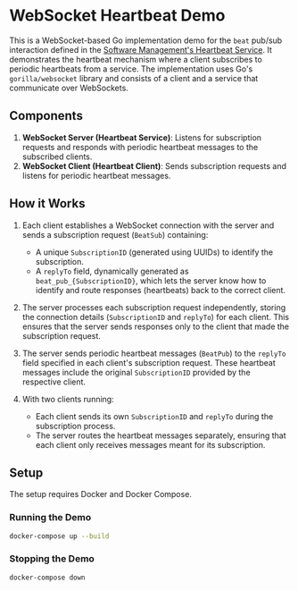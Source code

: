 # WebSocket Heartbeat Demo

This is a WebSocket-based Go implementation demo for the `beat` pub/sub interaction  defined in the [Software Management's Heartbeat Service](./../../../yaml/Software-Management/Heartbeat.yaml). It demonstrates the heartbeat mechanism where a client subscribes to periodic heartbeats from a service. The implementation uses Go's `gorilla/websocket` library and consists of a client and a service that communicate over WebSockets.

## Components

1. **WebSocket Server (Heartbeat Service)**: Listens for subscription requests and responds with periodic heartbeat messages to the subscribed clients.
2. **WebSocket Client (Heartbeat Client)**: Sends subscription requests and listens for periodic heartbeat messages.

## How it Works

1. Each client establishes a WebSocket connection with the server and sends a subscription request (`BeatSub`) containing:
   - A unique `SubscriptionID` (generated using UUIDs) to identify the subscription.
   - A `replyTo` field, dynamically generated as `beat_pub_{SubscriptionID}`, which lets the server know how to identify and route responses (heartbeats) back to the correct client.

2. The server processes each subscription request independently, storing the connection details (`SubscriptionID` and `replyTo`) for each client. This ensures that the server sends responses only to the client that made the subscription request.

3. The server sends periodic heartbeat messages (`BeatPub`) to the `replyTo` field specified in each client's subscription request. These heartbeat messages include the original `SubscriptionID` provided by the respective client.

4. With two clients running:
   - Each client sends its own `SubscriptionID` and `replyTo` during the subscription process.
   - The server routes the heartbeat messages separately, ensuring that each client only receives messages meant for its subscription.

## Setup

The setup requires Docker and Docker Compose.

### Running the Demo

```bash
docker-compose up --build
```

### Stopping the Demo

```bash
docker-compose down
```
